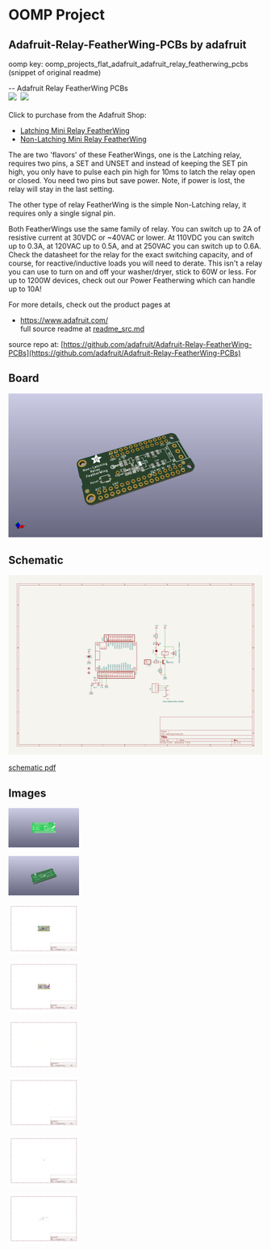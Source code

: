 # OOMP Project  
## Adafruit-Relay-FeatherWing-PCBs  by adafruit  
  
oomp key: oomp_projects_flat_adafruit_adafruit_relay_featherwing_pcbs  
(snippet of original readme)  
  
-- Adafruit Relay FeatherWing PCBs  
<a href="http://www.adafruit.com/products/2923"><img src="assets/2923.jpg?raw=true" width="400px"></a>&nbsp; <a href="http://www.adafruit.com/products/2895"><img src="assets/2895.jpg?raw=true" width="400px"></a><br />  
Click to purchase from the Adafruit Shop:  
- [Latching Mini Relay FeatherWing](https://www.adafruit.com/product/2923)  
- [Non-Latching Mini Relay FeatherWing](https://www.adafruit.com/product/2895)  
  
The are two 'flavors' of these FeatherWings, one is the Latching relay, requires two pins, a SET and UNSET and instead of keeping the SET pin high, you only have to pulse each pin high for 10ms to latch the relay open or closed. You need two pins but save power. Note, if power is lost, the relay will stay in the last setting.  
  
The other type of relay FeatherWing is the simple Non-Latching relay, it requires only a single signal pin.  
  
Both FeatherWings use the same family of relay. You can switch up to 2A of resistive current at 30VDC or ~40VAC or lower. At 110VDC you can switch up to 0.3A, at 120VAC up to 0.5A, and at 250VAC you can switch up to 0.6A. Check the datasheet for the relay for the exact switching capacity, and of course, for reactive/inductive loads you will need to derate. This isn't a relay you can use to turn on and off your washer/dryer, stick to 60W or less. For up to 1200W devices, check out our Power Featherwing which can handle up to 10A!  
  
For more details, check out the product pages at  
- https://www.adafruit.com/  
  full source readme at [readme_src.md](readme_src.md)  
  
source repo at: [https://github.com/adafruit/Adafruit-Relay-FeatherWing-PCBs](https://github.com/adafruit/Adafruit-Relay-FeatherWing-PCBs)  
## Board  
  
[![working_3d.png](working_3d_600.png)](working_3d.png)  
## Schematic  
  
[![working_schematic.png](working_schematic_600.png)](working_schematic.png)  
  
[schematic pdf](working_schematic.pdf)  
## Images  
  
[![working_3D_bottom.png](working_3D_bottom_140.png)](working_3D_bottom.png)  
  
[![working_3D_top.png](working_3D_top_140.png)](working_3D_top.png)  
  
[![working_assembly_page_01.png](working_assembly_page_01_140.png)](working_assembly_page_01.png)  
  
[![working_assembly_page_02.png](working_assembly_page_02_140.png)](working_assembly_page_02.png)  
  
[![working_assembly_page_03.png](working_assembly_page_03_140.png)](working_assembly_page_03.png)  
  
[![working_assembly_page_04.png](working_assembly_page_04_140.png)](working_assembly_page_04.png)  
  
[![working_assembly_page_05.png](working_assembly_page_05_140.png)](working_assembly_page_05.png)  
  
[![working_assembly_page_06.png](working_assembly_page_06_140.png)](working_assembly_page_06.png)  
